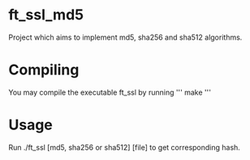# ft_ssl_md5

Project which aims to implement md5, sha256 and sha512 algorithms.

# Compiling

You may compile the executable ft_ssl by running ''' make '''

# Usage

Run ./ft_ssl [md5, sha256 or sha512] [file] to get corresponding hash.
